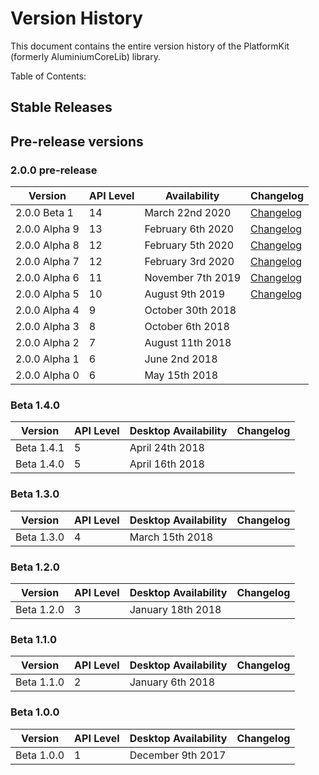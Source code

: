 # Version History
This document contains the entire version history of the PlatformKit (formerly AluminiumCoreLib) library.

Table of Contents:

## Stable Releases

## Pre-release versions 

### 2.0.0 pre-release
 
| Version | API Level| Availability | Changelog |
|---------|--------------|-----------|--|
| 2.0.0 Beta 1 | 14 | March 22nd 2020 | [Changelog](https://github.com/AluminiumTech/PlatformKit/releases/tag/2.0.0-beta1)
| 2.0.0 Alpha 9 | 13 | February 6th 2020 | [Changelog](https://github.com/AluminiumTech/AluminiumCoreLib/releases/tag/2.0.0-alpha9)
| 2.0.0 Alpha 8 | 12 |  February 5th 2020 | [Changelog](https://github.com/AluminiumTech/AluminiumCoreLib/releases/tag/2.0.0-alpha8)|
| 2.0.0 Alpha 7 | 12 | February 3rd 2020 | [Changelog](https://github.com/AluminiumTech/AluminiumCoreLib/releases/tag/2.0.0-alpha7)|
| 2.0.0 Alpha 6 | 11 |  November 7th 2019 | [Changelog](https://github.com/AluminiumTech/AluminiumCoreLib/releases/tag/2.0.0-alpha6)|
| 2.0.0 Alpha 5 | 10 | August 9th 2019 | [Changelog](https://github.com/AluminiumTech/AluminiumCoreLib/releases/tag/2.0.0-alpha5)|
| 2.0.0 Alpha 4 | 9 | October 30th 2018 | |
| 2.0.0 Alpha 3 | 8 | October 6th 2018 | |
| 2.0.0 Alpha 2 | 7 | August 11th 2018 | |
| 2.0.0 Alpha 1 | 6 | June 2nd 2018 | |
| 2.0.0 Alpha 0 | 6 | May 15th 2018 | |

### Beta 1.4.0

| Version | API Level | Desktop Availability | Changelog |
|---------|--------|--------------|-----------|
| Beta 1.4.1 | 5 | April 24th 2018 | |
| Beta 1.4.0 | 5 | April 16th 2018 | |

### Beta 1.3.0

| Version | API Level | Desktop Availability | Changelog |
|---------|------------|----------|-----------|
| Beta 1.3.0 | 4 | March 15th 2018 | |

### Beta 1.2.0

| Version | API Level | Desktop Availability | Changelog |
|---------|-----------|-----------|-----------|
| Beta 1.2.0 | 3 | January 18th 2018 | |

### Beta 1.1.0

| Version | API Level | Desktop Availability | Changelog |
|---------|------------|----------|-----------|
| Beta 1.1.0 | 2 | January 6th 2018 | |

### Beta 1.0.0

| Version | API Level | Desktop Availability | Changelog |
|---------|------------|----------|-----------|
| Beta 1.0.0 | 1 | December 9th 2017 | |
